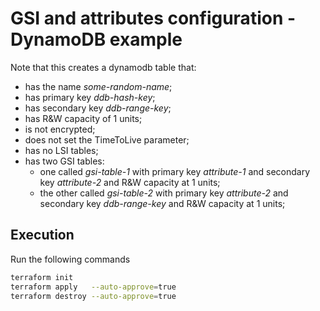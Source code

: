# GSI and attributes configuration - DynamoDB example

Note that this creates a dynamodb table that:

* has the name *some-random-name*;
* has primary key *ddb-hash-key*;
* has secondary key *ddb-range-key*;
* has R&W capacity of 1 units;
* is not encrypted;
* does not set the TimeToLive parameter;
* has no LSI tables;
* has two GSI tables:
    * one called *gsi-table-1* with primary key *attribute-1* and secondary key *attribute-2* and R&W capacity at 1 units;
    * the other called *gsi-table-2* with primary key *attribute-2* and secondary key *ddb-range-key* and R&W capacity at 1 units;


## Execution

Run the following commands

```bash
terraform init
terraform apply   --auto-approve=true
terraform destroy --auto-approve=true
```